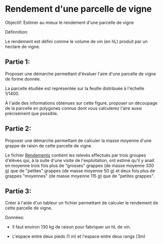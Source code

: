 Rendement d'une parcelle de vigne
=================================

Objectif: Estimer au mieux le rendement d'une parcelle de vigne

Définnition:

Le rendement est défini comme le volume de vin (en hL) produit par un hectare de vigne.

Partie 1:
---------

Proposer une démarche permettant d'évaluer l'aire d'une parcelle de vigne de forme donnée.

La parcelle étudiée est représentée sur la feuille distribuée à l'échelle 1/1400.

À l'aide des informations obtenues sur cette figure, proposer un découpage de la parcelle en polygones connus dont vous calculerez l'aire aussi précisément que possible.

Partie 2:
---------

Proposer une démarche permettant de calculer la masse moyenne d'une grappe de raisin de cette parcelle de vigne.

Le fichier [Rendements]() contient les relevés effectués par trois groupes d'élèves qui, à la suite d'une visite de l'exploitation, ont estimé qu'il y anait en moyenne trois fois plus de "grosses" grappes (de masse moyenne 330 g) que de "petites" grappes (de masse moyenne 50 g) et deux fois plus de grappes "moyennes" (de masse moyenne 115 g) que de "petites grappes".

Partie 3:
---------

Créer à l'aide d'un tableur un fichier permettant de calculer le rendement de cette parcelle de vigne.

Données:

- Il faut environ 130 kg de raison pour fabriquer un hL de vin.

- L'espace entre deux pieds (1 m) et l'espace entre deux rangs (3m)
